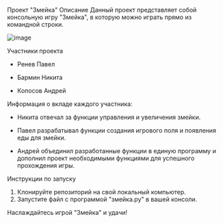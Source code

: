 Проект "Змейка"
Описание
Данный проект представляет собой консольную игру "Змейка", в которую можно играть прямо из командной строки.

![image](https://github.com/pavelrenev/Project_C/assets/114694106/665c4aa1-0758-48ec-9564-d09ce3645906)

Участники проекта
- Ренев Павел

- Бармин Никита

- Копосов Андрей

Информация о вкладе каждого участника:
- Никита отвечал за функции управления и увеличения змейки.

- Павел разрабатывал функции создания игрового поля и появления еды для змейки.

- Андрей объединил разработанные функции в единую программу и дополнил проект необходимыми функциями для успешного прохождения игры.

Инструкции по запуску
1. Клонируйте репозиторий на свой локальный компьютер.
2. Запустите файл с программой "змейка.py" в вашей консоли.

Наслаждайтесь игрой "Змейка" и удачи!
